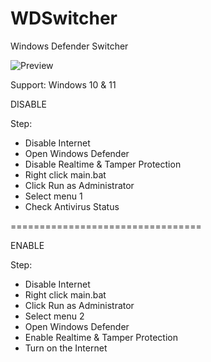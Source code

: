 # WDSwitcher
Windows Defender Switcher


![Preview](https://github.com/Pl4nkt0wn/WDSwitcher/Prog.PNG)

Support: Windows 10 & 11

DISABLE

Step:
- Disable Internet
- Open Windows Defender
- Disable Realtime & Tamper Protection
- Right click main.bat
- Click Run as Administrator
- Select menu 1
- Check Antivirus Status

=================================

ENABLE

Step:
- Disable Internet
- Right click main.bat
- Click Run as Administrator
- Select menu 2
- Open Windows Defender
- Enable Realtime & Tamper Protection
- Turn on the Internet